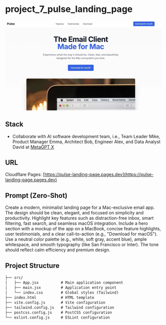 # project_7_pulse_landing_page

![](./img/pulse_landing_page.jpg)

## Stack

- Collaborate with AI software development team, i.e., Team Leader Mike, Product Manager Emma, Architect Bob, Engineer Alex, and Data Analyst David at [MetaGPT X](https://mgx.dev)

## URL

Cloudflare Pages: [https://pulse-landing-page.pages.dev](https://pulse-landing-page.pages.dev)

## Prompt (Zero-Shot)

Create a modern, minimalist landing page for a Mac-exclusive email app. The design should be clean, elegant, and focused on simplicity and productivity. Highlight key features such as distraction-free inbox, smart filtering, fast search, and seamless macOS integration. Include a hero section with a mockup of the app on a MacBook, concise feature highlights, user testimonials, and a clear call-to-action (e.g., "Download for macOS"). Use a neutral color palette (e.g., white, soft gray, accent blue), ample whitespace, and smooth typography (like San Francisco or Inter). The tone should reflect calm efficiency and premium design.

## Project Structure

```
├── src/
│   ├── App.jsx          # Main application component
│   ├── main.jsx         # Application entry point
│   └── index.css        # Global styles (Tailwind)
├── index.html           # HTML template
├── vite.config.js       # Vite configuration
├── tailwind.config.js   # Tailwind configuration
├── postcss.config.js    # PostCSS configuration
└── eslint.config.js     # ESLint configuration
```
